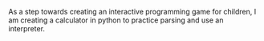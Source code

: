 As a step towards creating an interactive programming game for children, I am creating a calculator in python to practice parsing and use an interpreter. 
